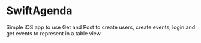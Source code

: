 # SwiftAgenda

Simple iOS app to use Get and Post to create users, create events, login and get events to represent in a table view
